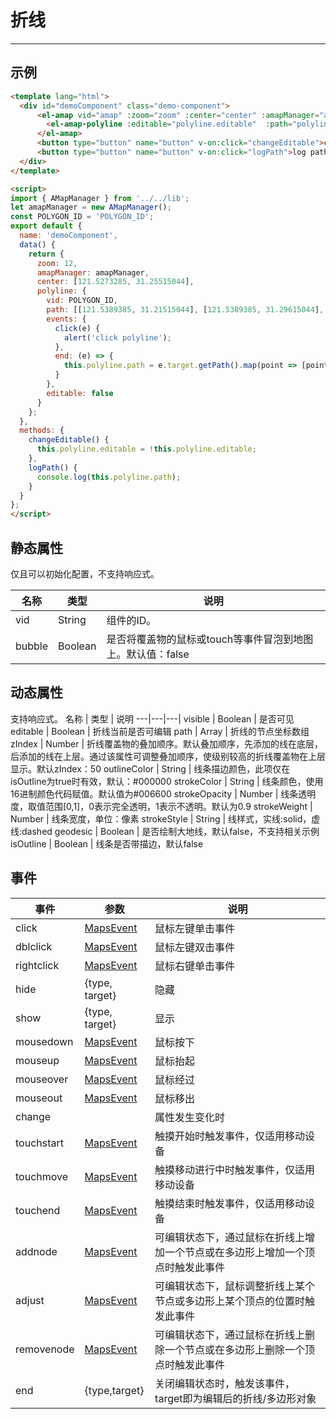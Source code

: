# 折线

---

## 示例

```html
<template lang="html">
  <div id="demoComponent" class="demo-component">
      <el-amap vid="amap" :zoom="zoom" :center="center" :amapManager="amapManager">
        <el-amap-polyline :editable="polyline.editable"  :path="polyline.path" :events="polyline.events"></el-amap-polyline>
      </el-amap>
      <button type="button" name="button" v-on:click="changeEditable">change editable</button>
      <button type="button" name="button" v-on:click="logPath">log path</button>
  </div>
</template>

<script>
import { AMapManager } from '../../lib';
let amapManager = new AMapManager();
const POLYGON_ID = 'POLYGON_ID';
export default {
  name: 'demoComponent',
  data() {
    return {
      zoom: 12,
      amapManager: amapManager,
      center: [121.5273285, 31.25515044],
      polyline: {
        vid: POLYGON_ID,
        path: [[121.5389385, 31.21515044], [121.5389385, 31.29615044], [121.5273285, 31.21515044]],
        events: {
          click(e) {
            alert('click polyline');
          },
          end: (e) => {
            this.polyline.path = e.target.getPath().map(point => [point.lng, point.lat]);
          }
        },
        editable: false
      }
    };
  },
  methods: {
    changeEditable() {
      this.polyline.editable = !this.polyline.editable;
    },
    logPath() {
      console.log(this.polyline.path);
    }
  }
};
</script>

```

<demo></demo>
<script>
import Demo from 'demos/polyline.vue';
export default {
  components: {
    Demo
  }
}
</script>



## 静态属性
仅且可以初始化配置，不支持响应式。

名称 | 类型 | 说明
---|---|---|
vid | String | 组件的ID。
bubble | Boolean | 是否将覆盖物的鼠标或touch等事件冒泡到地图上。默认值：false



## 动态属性
支持响应式。
名称 | 类型 | 说明
---|---|---|
visible | Boolean | 是否可见
editable | Boolean | 折线当前是否可编辑
path | Array | 折线的节点坐标数组
zIndex | Number | 折线覆盖物的叠加顺序。默认叠加顺序，先添加的线在底层，后添加的线在上层。通过该属性可调整叠加顺序，使级别较高的折线覆盖物在上层显示。默认zIndex：50
outlineColor | String | 线条描边颜色，此项仅在isOutline为true时有效，默认：#000000
strokeColor | String | 线条颜色，使用16进制颜色代码赋值。默认值为#006600
strokeOpacity | Number | 线条透明度，取值范围[0,1]，0表示完全透明，1表示不透明。默认为0.9
strokeWeight | Number | 线条宽度，单位：像素
strokeStyle | String | 线样式，实线:solid，虚线:dashed
geodesic | Boolean | 是否绘制大地线，默认false，不支持相关示例
isOutline | Boolean | 线条是否带描边，默认false

## 事件

事件 | 参数 | 说明
---|---|---|
click | [MapsEvent](http://lbs.amap.com/api/javascript-api/reference/event/#MapsEvent) | 鼠标左键单击事件
dblclick | [MapsEvent](http://lbs.amap.com/api/javascript-api/reference/event/#MapsEvent) | 鼠标左键双击事件
rightclick | [MapsEvent](http://lbs.amap.com/api/javascript-api/reference/event/#MapsEvent) | 鼠标右键单击事件
hide | {type, target} | 隐藏
show | {type, target} | 显示
mousedown | [MapsEvent](http://lbs.amap.com/api/javascript-api/reference/event/#MapsEvent) | 鼠标按下
mouseup | [MapsEvent](http://lbs.amap.com/api/javascript-api/reference/event/#MapsEvent) | 鼠标抬起
mouseover | [MapsEvent](http://lbs.amap.com/api/javascript-api/reference/event/#MapsEvent) | 鼠标经过
mouseout | [MapsEvent](http://lbs.amap.com/api/javascript-api/reference/event/#MapsEvent) | 鼠标移出
change |  | 属性发生变化时
touchstart | [MapsEvent](http://lbs.amap.com/api/javascript-api/reference/event/#MapsEvent) | 触摸开始时触发事件，仅适用移动设备
touchmove | [MapsEvent](http://lbs.amap.com/api/javascript-api/reference/event/#MapsEvent) | 触摸移动进行中时触发事件，仅适用移动设备
touchend | [MapsEvent](http://lbs.amap.com/api/javascript-api/reference/event/#MapsEvent) | 触摸结束时触发事件，仅适用移动设备
addnode |	[MapsEvent]((http://lbs.amap.com/api/javascript-api/reference/event/#MapsEvent)) | 	可编辑状态下，通过鼠标在折线上增加一个节点或在多边形上增加一个顶点时触发此事件
adjust |	[MapsEvent]((http://lbs.amap.com/api/javascript-api/reference/event/#MapsEvent)) |	可编辑状态下，鼠标调整折线上某个节点或多边形上某个顶点的位置时触发此事件
removenode | [MapsEvent]((http://lbs.amap.com/api/javascript-api/reference/event/#MapsEvent)) |	可编辑状态下，通过鼠标在折线上删除一个节点或在多边形上删除一个顶点时触发此事件
end |	{type,target}	 | 关闭编辑状态时，触发该事件，target即为编辑后的折线/多边形对象
